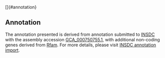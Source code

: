 []{#annotation}

Annotation
----------

The annotation presented is derived from annotation submitted to
[INSDC](http://www.insdc.org) with the assembly accession
[GCA\_000750755.1](http://www.ebi.ac.uk/ena/data/view/GCA_000750755.1),
with additional non-coding genes derived from
[Rfam](http://rfam.xfam.org/). For more details, please visit [INSDC
annotation
import](http://ensemblgenomes.org/info/data/insdc_annotation).
